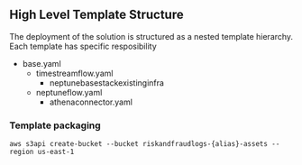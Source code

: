 ## High Level Template Structure
The deployment of the solution is structured as a nested template hierarchy. Each template has specific resposibility


* base.yaml
  * timestreamflow.yaml
    * neptunebasestackexistinginfra
  * neptuneflow.yaml
    * athenaconnector.yaml



### Template packaging

```
aws s3api create-bucket --bucket riskandfraudlogs-{alias}-assets --region us-east-1
```

```